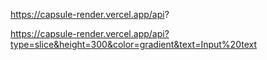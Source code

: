https://capsule-render.vercel.app/api?

https://capsule-render.vercel.app/api?type=slice&height=300&color=gradient&text=Input%20text
